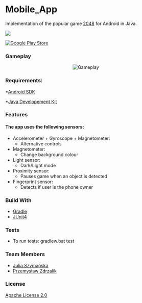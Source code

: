 # Mobile_App
Implementation of the popular game [2048](https://en.wikipedia.org/wiki/2048_(video_game)) for Android in Java. 


<p>
<a href="https://play.google.com/store/apps/details?id=com.game.a2048_app">
<img src=" http://cust234.vereinsmeier.com/files/img/Grisu-NOe/google-play.png"/>
</a>
</p>

[![Google Play Store][play-store-image]][play-store-url]


### Gameplay
<p align="center">

<img src="https://github.com/JuliaSzymanska/Mobile_App/blob/master/.github/video/gameplay.gif" alt="Gameplay" />

</p>

### Requirements:
*[Android SDK](https://developer.android.com/studio)

*[Java Developement Kit](https://www.oracle.com/pl/java/technologies/javase-downloads.html)

### Features
#### The app uses the following sensors:
* Accelerometer + Gyroscope + Magnetometer:
    * Alternative controls
* Magnetometer:
    * Change background colour
* Light sensor:
    * Dark/Light mode
* Proximity sensor:
    * Pauses game when an object is detected
* Fingerprint sensor:
    * Detects if user is the phone owner

### Build With
* [Gradle](https://gradle.org/)
* [JUnit4](https://junit.org/junit4/)

### Tests

- To run tests: gradlew.bat test

### Team Members
* [Julia Szymańska](https://github.com/JuliaSzymanska)
* [Przemysław Zdrzalik](https://github.com/ZdrzalikPrzemyslaw)

### License

[Apache License 2.0](https://github.com/JuliaSzymanska/Mobile_App/blob/master/LICENSE)


[play-store-url]: https://play.google.com/store/apps/details?id=com.game.a2048_app
[play-store-image]: http://cust234.vereinsmeier.com/files/img/Grisu-NOe/google-play.png